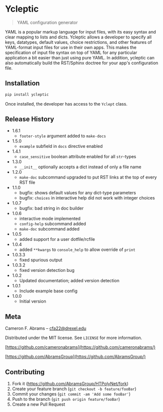 # Ycleptic
> YAML configuration generator

YAML is a popular markup language for input files, with its easy syntax and clear
mapping to lists and dicts.  Ycleptic allows a developer to specify all keys, datatypes,
default values, choice restrictions, and other features of YAML-format input 
files for use in their own apps. This makes the specification of input file syntax on top 
of YAML for any particular application a bit easier than just using pure YAML.  In addition,
ycleptic can also automatically build the RST/Sphinx doctree for your app's configuration
file.

## Installation

```bash
pip install ycleptic
```

Once installed, the developer has access to the ``Yclept`` class.

## Release History
* 1.6.1
    * `footer-style` argument added to `make-docs`
* 1.5.0
    * `example` subfield in `docs` directive enabled
* 1.4.1
    * `case_sensitive` boolean attribute enabled for all `str`-types
* 1.3.0
    * `__init__` optionally accepts a dict instead of only a file name
* 1.2.0
    * `make-doc` subcommand upgraded to put RST links at the top of every RST file
* 1.1.0
    * bugfix: shows default values for any dict-type parameters
    * bugfix: `choices` in interactive help did not work with integer choices
* 1.0.7
    * bugfix: bad string in doc builder
* 1.0.6
    * interactive mode implemented
    * `config-help` subcommand added
    * `make-doc` subcommand added
* 1.0.5
    * added support for a user dotfile/rcfile
* 1.0.4
    * added `**kwargs` to `console_help` to allow override of `print`
* 1.0.3.3
    * fixed spurious output
* 1.0.3.2
    * fixed version detection bug
* 1.0.2
    * Updated documentation; added version detection
* 1.0.1
    * Include example base config
* 1.0.0
    * Initial version

## Meta

Cameron F. Abrams – cfa22@drexel.edu

Distributed under the MIT license. See ``LICENSE`` for more information.

[https://github.com/cameronabrams](https://github.com/cameronabrams/)

[https://github.com/AbramsGroup](https://github.com/AbramsGroup/)

## Contributing

1. Fork it (<https://github.com/AbramsGroup/HTPolyNet/fork>)
2. Create your feature branch (`git checkout -b feature/fooBar`)
3. Commit your changes (`git commit -am 'Add some fooBar'`)
4. Push to the branch (`git push origin feature/fooBar`)
5. Create a new Pull Request

